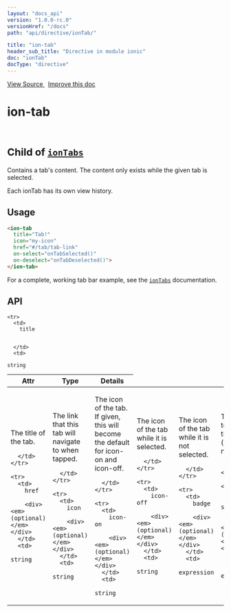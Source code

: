 ```yaml
---
layout: "docs_api"
version: "1.0.0-rc.0"
versionHref: "/docs"
path: "api/directive/ionTab/"

title: "ion-tab"
header_sub_title: "Directive in module ionic"
doc: "ionTab"
docType: "directive"
---
```


<div class="improve-docs">
  <a href='http://github.com/driftyco/ionic/tree/1.x/js/angular/directive/tab.js#L1'>
    View Source
  </a>
  &nbsp;
  <a href='http://github.com/driftyco/ionic/edit/master/js/angular/directive/tab.js#L1'>
    Improve this doc
  </a>
</div>




<h1 class="api-title">

  ion-tab


<br />
<small>
  Child of <a href="/docs/api/directive/ionTabs/"><code>ionTabs</code></a>
</small>


</h1>





Contains a tab's content.  The content only exists while the given tab is selected.

Each ionTab has its own view history.








  
<h2 id="usage">Usage</h2>
  
```html
<ion-tab
  title="Tab!"
  icon="my-icon"
  href="#/tab/tab-link"
  on-select="onTabSelected()"
  on-deselect="onTabDeselected()">
</ion-tab>
```
For a complete, working tab bar example, see the <a href="/docs/api/directive/ionTabs/"><code>ionTabs</code></a> documentation.
  
  
<h2 id="api" style="clear:both;">API</h2>

<table class="table" style="margin:0;">
  <thead>
    <tr>
      <th>Attr</th>
      <th>Type</th>
      <th>Details</th>
    </tr>
  </thead>
  <tbody>
    
    <tr>
      <td>
        title
        
        
      </td>
      <td>
        
  <code>string</code>
      </td>
      <td>
        <p>The title of the tab.</p>

        
      </td>
    </tr>
    
    <tr>
      <td>
        href
        
        <div><em>(optional)</em></div>
      </td>
      <td>
        
  <code>string</code>
      </td>
      <td>
        <p>The link that this tab will navigate to when tapped.</p>

        
      </td>
    </tr>
    
    <tr>
      <td>
        icon
        
        <div><em>(optional)</em></div>
      </td>
      <td>
        
  <code>string</code>
      </td>
      <td>
        <p>The icon of the tab. If given, this will become the default for icon-on and icon-off.</p>

        
      </td>
    </tr>
    
    <tr>
      <td>
        icon-on
        
        <div><em>(optional)</em></div>
      </td>
      <td>
        
  <code>string</code>
      </td>
      <td>
        <p>The icon of the tab while it is selected.</p>

        
      </td>
    </tr>
    
    <tr>
      <td>
        icon-off
        
        <div><em>(optional)</em></div>
      </td>
      <td>
        
  <code>string</code>
      </td>
      <td>
        <p>The icon of the tab while it is not selected.</p>

        
      </td>
    </tr>
    
    <tr>
      <td>
        badge
        
        <div><em>(optional)</em></div>
      </td>
      <td>
        
  <code>expression</code>
      </td>
      <td>
        <p>The badge to put on this tab (usually a number).</p>

        
      </td>
    </tr>
    
    <tr>
      <td>
        badge-style
        
        <div><em>(optional)</em></div>
      </td>
      <td>
        
  <code>expression</code>
      </td>
      <td>
        <p>The style of badge to put on this tab (eg: badge-positive).</p>

        
      </td>
    </tr>
    
    <tr>
      <td>
        on-select
        
        <div><em>(optional)</em></div>
      </td>
      <td>
        
  <code>expression</code>
      </td>
      <td>
        <p>Called when this tab is selected.</p>

        
      </td>
    </tr>
    
    <tr>
      <td>
        on-deselect
        
        <div><em>(optional)</em></div>
      </td>
      <td>
        
  <code>expression</code>
      </td>
      <td>
        <p>Called when this tab is deselected.</p>

        
      </td>
    </tr>
    
    <tr>
      <td>
        ng-click
        
        <div><em>(optional)</em></div>
      </td>
      <td>
        
  <code>expression</code>
      </td>
      <td>
        <p>By default, the tab will be selected on click. If ngClick is set, it will not.  You can explicitly switch tabs using <a href="/docs/api/service/$ionicTabsDelegate/#select">$ionicTabsDelegate.select()</a>.</p>

        
      </td>
    </tr>
    
    <tr>
      <td>
        hidden
        
        <div><em>(optional)</em></div>
      </td>
      <td>
        
  <code>expression</code>
      </td>
      <td>
        <p>Whether the tab is to be hidden or not.</p>

        
      </td>
    </tr>
    
    <tr>
      <td>
        disabled
        
        <div><em>(optional)</em></div>
      </td>
      <td>
        
  <code>expression</code>
      </td>
      <td>
        <p>Whether the tab is to be disabled or not.</p>

        
      </td>
    </tr>
    
  </tbody>
</table>

  

  





